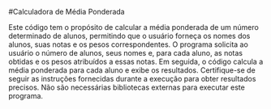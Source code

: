 #Calculadora de Média Ponderada

Este código tem o propósito de calcular a média ponderada de um número determinado de alunos, permitindo que o usuário forneça os nomes dos alunos, suas notas e os pesos correspondentes. O programa solicita ao usuário o número de alunos, seus nomes e, para cada aluno, as notas obtidas e os pesos atribuídos a essas notas. Em seguida, o código calcula a média ponderada para cada aluno e exibe os resultados. Certifique-se de seguir as instruções fornecidas durante a execução para obter resultados precisos. Não são necessárias bibliotecas externas para executar este programa.

